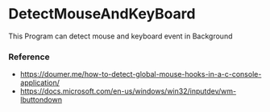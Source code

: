 # DetectMouseAndKeyBoard
This Program can detect mouse and keyboard event in Background
### Reference
- https://doumer.me/how-to-detect-global-mouse-hooks-in-a-c-console-application/
- https://docs.microsoft.com/en-us/windows/win32/inputdev/wm-lbuttondown
